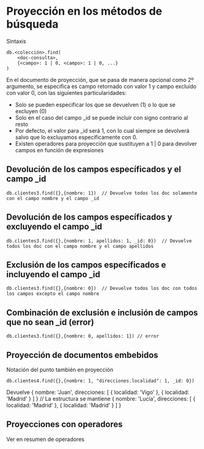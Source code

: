 # Proyección en los métodos de búsqueda

Sintaxis

```
db.<colección>.find(
    <doc-consulta>,
    {<campo>: 1 | 0, <campo>: 1 | 0, ...}
)
```

En el documento de proyección, que se pasa de manera opcional como 2º argumento, se especifica es campo retornado
con valor 1 y campo excluido con valor 0, con las siguientes particularidades:

- Solo se pueden especificar los que se devuelven (1) o lo que se excluyen (0)
- Solo en el caso del campo _id se puede incluir con signo contrario al resto
- Por defecto, el valor para _id será 1, con lo cual siempre se devolverá salvo que lo excluyamos específicamente con 0.
- Existen operadores para proyección que sustituyen a 1 | 0 para devolver campos en función de expresiones

## Devolución de los campos específicados y el campo _id

```
db.clientes3.find({},{nombre: 1})  // Devuelve todos los doc solamente con el campo nombre y el campo _id
```

## Devolución de los campos específicados y excluyendo el campo _id

```
db.clientes3.find({},{nombre: 1, apellidos: 1, _id: 0})  // Devuelve todos los doc con el campo nombre y el campo apellidos
```

## Exclusión de los campos específicados e incluyendo el campo _id

```
db.clientes3.find({},{nombre: 0})  // Devuelve todos los doc con todos los campos excepto el campo nombre
```

## Combinación de exclusión e inclusión de campos que no sean _id (error)

```
db.clientes3.find({},{nombre: 0, apellidos: 1}) // error
```

## Proyección de documentos embebidos
Notación del punto también en proyección

```
db.clientes4.find({},{nombre: 1, "direcciones.localidad": 1, _id: 0})
```

Devuelve
{ nombre: 'Juan',
  direcciones: [ { localidad: 'Vigo' }, { localidad: 'Madrid' } ] } // La estructura se mantiene
{ nombre: 'Lucía',
  direcciones: [ { localidad: 'Madrid' }, { localidad: 'Madrid' } ] }

## Proyecciones con operadores

Ver en resumen de operadores